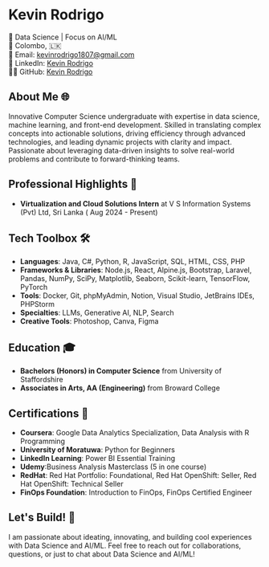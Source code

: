 # Kevin Rodrigo 

🚀 Data Science | Focus on AI/ML  
📍 Colombo, 🇱🇰  
📧 Email: [kevinrodrigo1807@gmail.com](mailto:kevinrodrigo1807@gmail.com)  
🔗 LinkedIn: [Kevin Rodrigo](https://linkedin.com/in/kevinrodrigo1807)   
👨‍💻 GitHub: [Kevin Rodrigo](https://github.com/Kevin-Rodrigo)  

## About Me 🌐
Innovative Computer Science undergraduate with expertise in data science, machine learning, and front-end development. Skilled in translating complex concepts into actionable solutions, driving efficiency through advanced technologies, and leading dynamic projects with clarity and impact. Passionate about leveraging data-driven insights to solve real-world problems and contribute to forward-thinking teams. 

## Professional Highlights 🌟 
- **Virtualization and Cloud Solutions Intern** at V S Information Systems (Pvt) Ltd, Sri Lanka ( Aug 2024 - Present)

## Tech Toolbox 🛠️
- **Languages**: Java, C#, Python, R, JavaScript, SQL, HTML, CSS, PHP
- **Frameworks & Libraries**: Node.js, React, Alpine.js, Bootstrap, Laravel, Pandas, NumPy, SciPy, Matplotlib, Seaborn, Scikit-learn, TensorFlow, PyTorch
- **Tools**: Docker, Git, phpMyAdmin, Notion, Visual Studio, JetBrains IDEs, PHPStorm
- **Specialties**: LLMs, Generative AI, NLP, Search
- **Creative Tools**: Photoshop, Canva, Figma


## Education 🎓
- **Bachelors (Honors) in Computer Science** from University of Staffordshire
- **Associates in Arts, AA (Engineering)** from Broward College                                                                                                                      

## Certifications 📜
- **Coursera**: Google Data Analytics Specialization, Data Analysis with R Programming
- **University of Moratuwa**: Python for Beginners
- **LinkedIn Learning**: Power BI Essential Training
- **Udemy**:Business Analysis Masterclass (5 in one course)
- **RedHat**: Red Hat Portfolio: Foundational, Red Hat OpenShift: Seller, Red Hat OpenShift: Technical Seller
- **FinOps Foundation**: Introduction to FinOps, FinOps Certified Engineer

## Let's Build! 🚀
I am passionate about ideating, innovating, and building cool experiences with Data Science and AI/ML. Feel free to reach out for collaborations, questions, or just to chat about Data Science and AI/ML!
